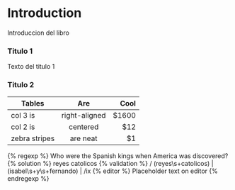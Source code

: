 # Introduction

Introduccion del libro

### Titulo 1

Texto del titulo 1

### Titulo 2

| Tables        | Are           | Cool  |
| ------------- |:-------------:| -----:|
| col 3 is      | right-aligned | $1600 |
| col 2 is      | centered      |   $12 |
| zebra stripes | are neat      |    $1 |


{% regexp %}
Who were the Spanish kings when America was discovered?
{% solution %}
reyes catolicos
{% validation %}
/
  (reyes\s+catolicos)            |
  (isabel\s+y\s+fernando)        |
/ix
{% editor %}
Placeholder text on editor
{% endregexp %}
